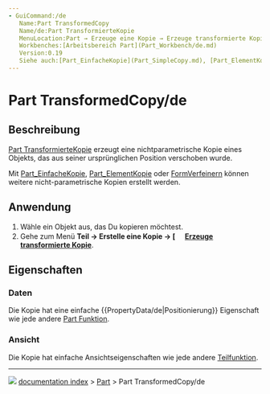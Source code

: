 ```yaml
---
- GuiCommand:/de
   Name:Part TransformedCopy
   Name/de:Part TransformierteKopie
   MenuLocation:Part → Erzeuge eine Kopie → Erzeuge transformierte Kopie
   Workbenches:[Arbeitsbereich Part](Part_Workbench/de.md)
   Version:0.19
   Siehe auch:[Part_EinfacheKopie](Part_SimpleCopy.md), [Part_ElementKopie](Part_ElementCopy/de.md), [Form Verfeinern](Part_RefineShape/de.md)
---
```


# Part TransformedCopy/de



## Beschreibung

[Part TransformierteKopie](Part_TransformedCopy/de.md) erzeugt eine nichtparametrische Kopie eines Objekts, das aus seiner ursprünglichen Position verschoben wurde.

Mit [Part_EinfacheKopie](Part_SimpleCopy/de.md), [Part_ElementKopie](Part_ElementCopy/de.md) oder [FormVerfeinern](Part_RefineShape/de.md) können weitere nicht-parametrische Kopien erstellt werden.



## Anwendung

1.  Wähle ein Objekt aus, das Du kopieren möchtest.
2.  Gehe zum Menü **Teil → Erstelle eine Kopie → [<img src=images/Part_TransformedCopy.svg style="width:16px"> [Erzeuge transformierte Kopie](Part_TransformedCopy/de.md)**.



## Eigenschaften



### Daten

Die Kopie hat eine einfache {{PropertyData/de|Positionierung}} Eigenschaft wie jede andere [Part Funktion](Part_Feature/de.md).



### Ansicht

Die Kopie hat einfache Ansichtseigenschaften wie jede andere [Teilfunktion](Part_Feature/de.md).



---
![](images/Right_arrow.png) [documentation index](../README.md) > [Part](Part_Workbench.md) > Part TransformedCopy/de
